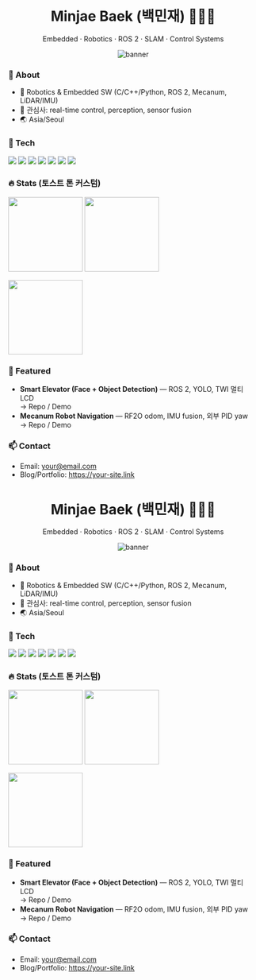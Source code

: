 <!-- Warm Toast Theme -->
<h1 align="center">Minjae Baek (백민재) 🧑🏻‍🔧</h1>
<p align="center">Embedded · Robotics · ROS 2 · SLAM · Control Systems</p>

<p align="center">
  <img src="https://raw.githubusercontent.com/YOUR_USERNAME/YOUR_USERNAME/main/assets/gh_banner_toast.svg" alt="banner"/>
</p>

### 👋 About
- 🤖 Robotics & Embedded SW (C/C++/Python, ROS 2, Mecanum, LiDAR/IMU)
- 🎯 관심사: real-time control, perception, sensor fusion
- 🌏 Asia/Seoul

### 🧰 Tech
<img src="https://img.shields.io/badge/C-5A341E?logo=c&logoColor=FFF5E6&labelColor=7A4E2D"/>
<img src="https://img.shields.io/badge/C++-5A341E?logo=cplusplus&logoColor=FFF5E6&labelColor=7A4E2D"/>
<img src="https://img.shields.io/badge/Python-5A341E?logo=python&logoColor=FFF5E6&labelColor=7A4E2D"/>
<img src="https://img.shields.io/badge/ROS%202-5A341E?logo=ros&logoColor=FFF5E6&labelColor=7A4E2D"/>
<img src="https://img.shields.io/badge/Ubuntu-5A341E?logo=ubuntu&logoColor=FFF5E6&labelColor=7A4E2D"/>
<img src="https://img.shields.io/badge/Jetson-5A341E?logo=nvidia&logoColor=FFF5E6&labelColor=7A4E2D"/>
<img src="https://img.shields.io/badge/Raspberry%20Pi-5A341E?logo=raspberrypi&logoColor=FFF5E6&labelColor=7A4E2D"/>

### 🔥 Stats (토스트 톤 커스텀)
<p>
  <img height="150" src="https://github-readme-stats.vercel.app/api?username=YOUR_USERNAME&show_icons=true&rank_icon=github&title_color=5A341E&text_color=5A341E&icon_color=7A4E2D&bg_color=FFF5E6&hide_border=true"/>
  <img height="150" src="https://github-readme-stats.vercel.app/api/top-langs/?username=YOUR_USERNAME&layout=compact&title_color=5A341E&text_color=5A341E&bg_color=FFF5E6&hide_border=true"/>
</p>
<p>
  <img height="150" src="https://streak-stats.demolab.com?user=YOUR_USERNAME&background=FFF5E6&ring=7A4E2D&fire=D6A676&currStreakNum=5A341E&sideNums=5A341E&currStreakLabel=7A4E2D&sideLabels=5A341E&dates=7A4E2D&hide_border=true"/>
</p>

### 🧩 Featured
- **Smart Elevator (Face + Object Detection)** — ROS 2, YOLO, TWI 멀티 LCD  
  → Repo / Demo
- **Mecanum Robot Navigation** — RF2O odom, IMU fusion, 외부 PID yaw  
  → Repo / Demo

### 📫 Contact
- Email: your@email.com
- Blog/Portfolio: https://your-site.link
<!-- Warm Toast Theme -->
<h1 align="center">Minjae Baek (백민재) 🧑🏻‍🔧</h1>
<p align="center">Embedded · Robotics · ROS 2 · SLAM · Control Systems</p>

<p align="center">
  <img src="https://raw.githubusercontent.com/YOUR_USERNAME/YOUR_USERNAME/main/assets/gh_banner_toast.svg" alt="banner"/>
</p>

### 👋 About
- 🤖 Robotics & Embedded SW (C/C++/Python, ROS 2, Mecanum, LiDAR/IMU)
- 🎯 관심사: real-time control, perception, sensor fusion
- 🌏 Asia/Seoul

### 🧰 Tech
<img src="https://img.shields.io/badge/C-5A341E?logo=c&logoColor=FFF5E6&labelColor=7A4E2D"/>
<img src="https://img.shields.io/badge/C++-5A341E?logo=cplusplus&logoColor=FFF5E6&labelColor=7A4E2D"/>
<img src="https://img.shields.io/badge/Python-5A341E?logo=python&logoColor=FFF5E6&labelColor=7A4E2D"/>
<img src="https://img.shields.io/badge/ROS%202-5A341E?logo=ros&logoColor=FFF5E6&labelColor=7A4E2D"/>
<img src="https://img.shields.io/badge/Ubuntu-5A341E?logo=ubuntu&logoColor=FFF5E6&labelColor=7A4E2D"/>
<img src="https://img.shields.io/badge/Jetson-5A341E?logo=nvidia&logoColor=FFF5E6&labelColor=7A4E2D"/>
<img src="https://img.shields.io/badge/Raspberry%20Pi-5A341E?logo=raspberrypi&logoColor=FFF5E6&labelColor=7A4E2D"/>

### 🔥 Stats (토스트 톤 커스텀)
<p>
  <img height="150" src="https://github-readme-stats.vercel.app/api?username=YOUR_USERNAME&show_icons=true&rank_icon=github&title_color=5A341E&text_color=5A341E&icon_color=7A4E2D&bg_color=FFF5E6&hide_border=true"/>
  <img height="150" src="https://github-readme-stats.vercel.app/api/top-langs/?username=YOUR_USERNAME&layout=compact&title_color=5A341E&text_color=5A341E&bg_color=FFF5E6&hide_border=true"/>
</p>
<p>
  <img height="150" src="https://streak-stats.demolab.com?user=YOUR_USERNAME&background=FFF5E6&ring=7A4E2D&fire=D6A676&currStreakNum=5A341E&sideNums=5A341E&currStreakLabel=7A4E2D&sideLabels=5A341E&dates=7A4E2D&hide_border=true"/>
</p>

### 🧩 Featured
- **Smart Elevator (Face + Object Detection)** — ROS 2, YOLO, TWI 멀티 LCD  
  → Repo / Demo
- **Mecanum Robot Navigation** — RF2O odom, IMU fusion, 외부 PID yaw  
  → Repo / Demo

### 📫 Contact
- Email: your@email.com
- Blog/Portfolio: https://your-site.link
